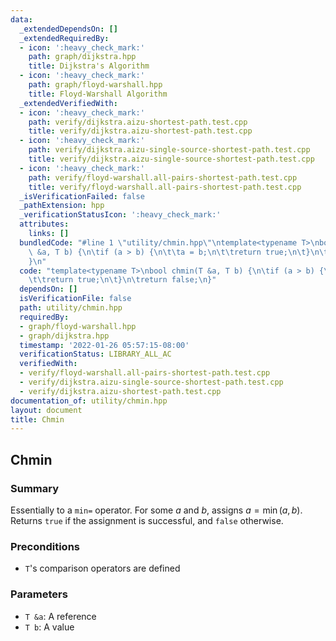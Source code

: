 ```yaml
---
data:
  _extendedDependsOn: []
  _extendedRequiredBy:
  - icon: ':heavy_check_mark:'
    path: graph/dijkstra.hpp
    title: Dijkstra's Algorithm
  - icon: ':heavy_check_mark:'
    path: graph/floyd-warshall.hpp
    title: Floyd-Warshall Algorithm
  _extendedVerifiedWith:
  - icon: ':heavy_check_mark:'
    path: verify/dijkstra.aizu-shortest-path.test.cpp
    title: verify/dijkstra.aizu-shortest-path.test.cpp
  - icon: ':heavy_check_mark:'
    path: verify/dijkstra.aizu-single-source-shortest-path.test.cpp
    title: verify/dijkstra.aizu-single-source-shortest-path.test.cpp
  - icon: ':heavy_check_mark:'
    path: verify/floyd-warshall.all-pairs-shortest-path.test.cpp
    title: verify/floyd-warshall.all-pairs-shortest-path.test.cpp
  _isVerificationFailed: false
  _pathExtension: hpp
  _verificationStatusIcon: ':heavy_check_mark:'
  attributes:
    links: []
  bundledCode: "#line 1 \"utility/chmin.hpp\"\ntemplate<typename T>\nbool chmin(T\
    \ &a, T b) {\n\tif (a > b) {\n\t\ta = b;\n\t\treturn true;\n\t}\n\treturn false;\n\
    }\n"
  code: "template<typename T>\nbool chmin(T &a, T b) {\n\tif (a > b) {\n\t\ta = b;\n\
    \t\treturn true;\n\t}\n\treturn false;\n}"
  dependsOn: []
  isVerificationFile: false
  path: utility/chmin.hpp
  requiredBy:
  - graph/floyd-warshall.hpp
  - graph/dijkstra.hpp
  timestamp: '2022-01-26 05:57:15-08:00'
  verificationStatus: LIBRARY_ALL_AC
  verifiedWith:
  - verify/floyd-warshall.all-pairs-shortest-path.test.cpp
  - verify/dijkstra.aizu-single-source-shortest-path.test.cpp
  - verify/dijkstra.aizu-shortest-path.test.cpp
documentation_of: utility/chmin.hpp
layout: document
title: Chmin
---
```


## Chmin

### Summary

Essentially to a `min=` operator. For some $a$ and $b$, assigns $a = \min(a, b)$. Returns `true` if the assignment is successful, and `false` otherwise. 

### Preconditions

- `T`'s comparison operators are defined

### Parameters
- `T &a`: A reference
- `T b`: A value